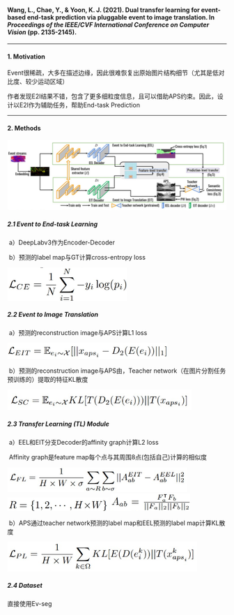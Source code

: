 #### Wang, L., Chae, Y., & Yoon, K. J. (2021). Dual transfer learning for event-based end-task prediction via pluggable event to image translation. In *Proceedings of the IEEE/CVF International Conference on Computer Vision* (pp. 2135-2145).



---

#### 1. Motivation

Event很稀疏，大多在描述边缘，因此很难恢复出原始图片结构细节（尤其是低对比度、较少运动区域）

作者发现E2I结果不错，包含了更多细粒度信息，且可以借助APS约束。因此，设计以E2I作为辅助任务，帮助End-task Prediction



---

#### 2. Methods

 <img src="2021 DTL.assets/image-20230918191227935.png" alt="image-20230918191227935" style="zoom:80%;" />

##### 2.1 Event to End-task Learning

​	a）DeepLabv3作为Encoder-Decoder

​	b）预测的label map与GT计算cross-entropy loss

<img src="2021 DTL.assets/image-20230918221110857.png" alt="image-20230918221110857" style="zoom: 50%;" />



##### 2.2 Event to Image Translation

​	a）预测的reconstruction image与APS计算L1 loss

<img src="2021 DTL.assets/image-20230918221155232.png" alt="image-20230918221155232" style="zoom:50%;" />

​	b）预测的reconstruction image与APS由，Teacher network（在图片分割任务预训练的）提取的特征KL散度

<img src="2021 DTL.assets/image-20230918192426221.png" alt="image-20230918192426221" style="zoom:67%;" />



##### 2.3 Transfer Learning (TL) Module

​	a）EEL和EIT分支Decoder的affinity graph计算L2 loss

​	 	Affinity graph是feature map每个点与其周围8点(包括自己)计算的相似度

<img src="2021 DTL.assets/image-20230918192120603.png" alt="image-20230918192120603" style="zoom:67%;" />

<img src="2021 DTL.assets/image-20230918192208123.png" alt="image-20230918192208123" style="zoom: 50%;" />

<img src="2021 DTL.assets/image-20230918192228703.png" alt="image-20230918192228703" style="zoom: 50%;" />



​	b）APS通过teacher network预测的label map和EEL预测的label map计算KL散度

<img src="2021 DTL.assets/image-20230918192402796.png" alt="image-20230918192402796" style="zoom: 67%;" />



##### 2.4 Dataset

直接使用Ev-seg